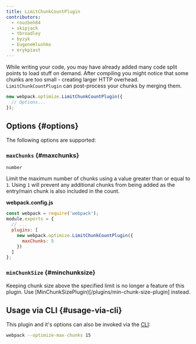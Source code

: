```yaml
---
title: LimitChunkCountPlugin
contributors:
  - rouzbeh84
  - skipjack
  - tbroadley
  - byzyk
  - EugeneHlushko
  - erykpiast
---
```


While writing your code, you may have already added many code split points to load stuff on demand. After compiling you might notice that some chunks are too small - creating larger HTTP overhead. `LimitChunkCountPlugin` can post-process your chunks by merging them.

``` js
new webpack.optimize.LimitChunkCountPlugin({
  // Options...
});
```


## Options {#options}

The following options are supported:

### `maxChunks` {#maxchunks}

`number`

Limit the maximum number of chunks using a value greater than or equal to `1`. Using `1` will prevent any additional chunks from being added as the entry/main chunk is also included in the count.

__webpack.config.js__

```javascript
const webpack = require('webpack');
module.exports = {
  // ...
  plugins: [
    new webpack.optimize.LimitChunkCountPlugin({
      maxChunks: 5
    })
  ]
};
```

### `minChunkSize` {#minchunksize}

Keeping chunk size above the specified limit is no longer a feature of this plugin. Use [MinChunkSizePlugin)[/plugins/min-chunk-size-plugin] instead.


## Usage via CLI {#usage-via-cli}

This plugin and it's options can also be invoked via the [CLI](/api/cli/):

```bash
webpack --optimize-max-chunks 15
```
